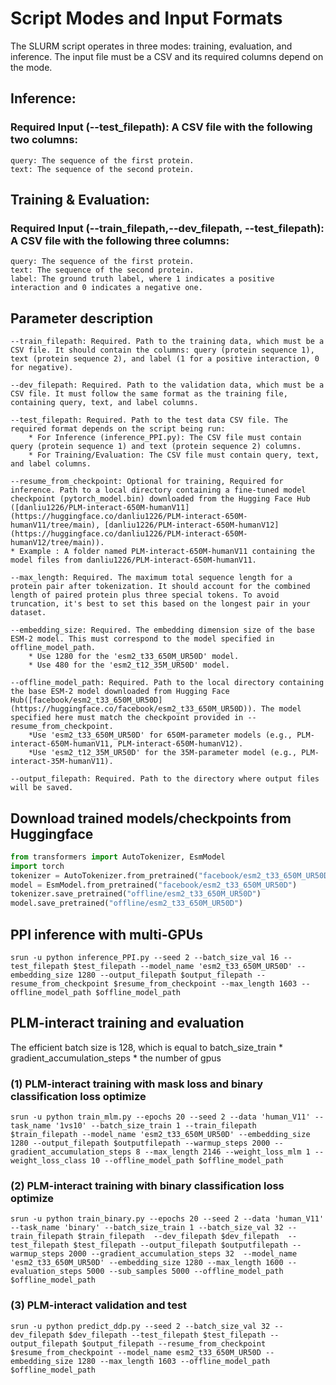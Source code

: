 # Script Modes and Input Formats

The SLURM script operates in three modes: training, evaluation, and inference. The input file must be a CSV and its required columns depend on the mode.

## Inference: 
### Required Input (--test_filepath): A CSV file with the following two columns:
    query: The sequence of the first protein.
    text: The sequence of the second protein.

## Training & Evaluation: 
### Required Input (--train_filepath,--dev_filepath, --test_filepath): A CSV file with the following three columns:
    query: The sequence of the first protein.
    text: The sequence of the second protein.
    label: The ground truth label, where 1 indicates a positive interaction and 0 indicates a negative one.

## Parameter description

```
--train_filepath: Required. Path to the training data, which must be a CSV file. It should contain the columns: query (protein sequence 1), text (protein sequence 2), and label (1 for a positive interaction, 0 for negative).

--dev_filepath: Required. Path to the validation data, which must be a CSV file. It must follow the same format as the training file, containing query, text, and label columns.

--test_filepath: Required. Path to the test data CSV file. The required format depends on the script being run:
    * For Inference (inference_PPI.py): The CSV file must contain query (protein sequence 1) and text (protein sequence 2) columns.
    * For Training/Evaluation: The CSV file must contain query, text, and label columns.

--resume_from_checkpoint: Optional for training, Required for inference. Path to a local directory containing a fine-tuned model checkpoint (pytorch_model.bin) downloaded from the Hugging Face Hub ([danliu1226/PLM-interact-650M-humanV11](https://huggingface.co/danliu1226/PLM-interact-650M-humanV11/tree/main), [danliu1226/PLM-interact-650M-humanV12](https://huggingface.co/danliu1226/PLM-interact-650M-humanV12/tree/main)).
* Example : A folder named PLM-interact-650M-humanV11 containing the model files from danliu1226/PLM-interact-650M-humanV11.

--max_length: Required. The maximum total sequence length for a protein pair after tokenization. It should account for the combined length of paired protein plus three special tokens. To avoid truncation, it's best to set this based on the longest pair in your dataset.

--embedding_size: Required. The embedding dimension size of the base ESM-2 model. This must correspond to the model specified in offline_model_path.
    * Use 1280 for the 'esm2_t33_650M_UR50D' model.
    * Use 480 for the 'esm2_t12_35M_UR50D' model.

--offline_model_path: Required. Path to the local directory containing the base ESM-2 model downloaded from Hugging Face Hub([facebook/esm2_t33_650M_UR50D](https://huggingface.co/facebook/esm2_t33_650M_UR50D)). The model specified here must match the checkpoint provided in --resume_from_checkpoint.
    *Use 'esm2_t33_650M_UR50D' for 650M-parameter models (e.g., PLM-interact-650M-humanV11, PLM-interact-650M-humanV12).
    *Use 'esm2_t12_35M_UR50D' for the 35M-parameter model (e.g., PLM-interact-35M-humanV11).

--output_filepath: Required. Path to the directory where output files will be saved.

```

## Download trained models/checkpoints from Huggingface
```python
from transformers import AutoTokenizer, EsmModel
import torch
tokenizer = AutoTokenizer.from_pretrained("facebook/esm2_t33_650M_UR50D")
model = EsmModel.from_pretrained("facebook/esm2_t33_650M_UR50D")
tokenizer.save_pretrained("offline/esm2_t33_650M_UR50D")
model.save_pretrained("offline/esm2_t33_650M_UR50D")
```

## PPI inference with multi-GPUs

```
srun -u python inference_PPI.py --seed 2 --batch_size_val 16 --test_filepath $test_filepath --model_name 'esm2_t33_650M_UR50D' --embedding_size 1280 --output_filepath $output_filepath --resume_from_checkpoint $resume_from_checkpoint --max_length 1603 --offline_model_path $offline_model_path
```

## PLM-interact training and evaluation
The efficient batch size is 128, which is equal to  batch_size_train * gradient_accumulation_steps * the number of gpus

### (1) PLM-interact training with mask loss and binary classification loss optimize
```
srun -u python train_mlm.py --epochs 20 --seed 2 --data 'human_V11' --task_name '1vs10' --batch_size_train 1 --train_filepath $train_filepath --model_name 'esm2_t33_650M_UR50D' --embedding_size 1280 --output_filepath $outputfilepath --warmup_steps 2000 --gradient_accumulation_steps 8 --max_length 2146 --weight_loss_mlm 1 --weight_loss_class 10 --offline_model_path $offline_model_path 
```
### (2) PLM-interact training with binary classification loss optimize

```
srun -u python train_binary.py --epochs 20 --seed 2 --data 'human_V11' --task_name 'binary' --batch_size_train 1 --batch_size_val 32 --train_filepath $train_filepath  --dev_filepath $dev_filepath  --test_filepath $test_filepath --output_filepath $outputfilepath --warmup_steps 2000 --gradient_accumulation_steps 32  --model_name 'esm2_t33_650M_UR50D' --embedding_size 1280 --max_length 1600 --evaluation_steps 5000 --sub_samples 5000 --offline_model_path $offline_model_path 
```

### (3) PLM-interact validation and test
```
srun -u python predict_ddp.py --seed 2 --batch_size_val 32 --dev_filepath $dev_filepath --test_filepath $test_filepath --output_filepath $output_filepath --resume_from_checkpoint $resume_from_checkpoint --model_name esm2_t33_650M_UR50D --embedding_size 1280 --max_length 1603 --offline_model_path $offline_model_path 
```
